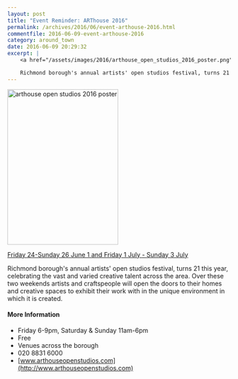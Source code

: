 ```yaml
---
layout: post
title: "Event Reminder: ARThouse 2016"
permalink: /archives/2016/06/event-arthouse-2016.html
commentfile: 2016-06-09-event-arthouse-2016
category: around_town
date: 2016-06-09 20:29:32
excerpt: |
    <a href="/assets/images/2016/arthouse_open_studios_2016_poster.png" title="See larger version of - arthouse open studios 2016 poster"><img src="/assets/images/2016/arthouse_open_studios_2016_poster_thumb.png" width="150" height="210" alt="arthouse open studios 2016 poster" class="photo right" /></a>

    Richmond borough's annual artists' open studios festival, turns 21 this year, celebrating the vast and varied creative talent across the area. Over these two weekends artists and craftspeople will open the doors to their homes and creative spaces to exhibit their work with in the unique environment in which it is created.
---
```


<a href="/assets/images/2016/arthouse_open_studios_2016_poster.png" title="See larger version of - arthouse open studios 2016 poster"><img src="/assets/images/2016/arthouse_open_studios_2016_poster_thumb.png" width="250" height="351" alt="arthouse open studios 2016 poster" class="photo right" /></a>

[Friday 24-Sunday 26 June 1 and Friday 1 July - Sunday 3 July](/directory/art/201006031129)

Richmond borough's annual artists' open studios festival, turns 21 this year, celebrating the vast and varied creative talent across the area. Over these two weekends artists and craftspeople will open the doors to their homes and creative spaces to exhibit their work with in the unique environment in which it is created.

#### More Information

-   Friday 6-9pm, Saturday & Sunday 11am-6pm
-   Free
-   Venues across the borough
-   020 8831 6000
-   [www.arthouseopenstudios.com](http://www.arthouseopenstudios.com)
